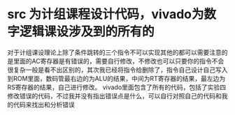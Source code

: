 # src 为计组课程设计代码，vivado为数字逻辑课设涉及到的所有的
对于计组课设理论上除了条件跳转的三个指令不可以实现其他的都可以需要注意的是里面的AC寄存器是有错误的，需要自行修改，不修改也可以只要你的指令不会很复杂一般是看不出区别的，其次我已经将指令给删除了，指令自己设计自己写入到ROM里面，数码管最右边的为ALU的结果，中间为RT寄存器的结果，最左边为RS寄存器的结果，自己进行修改。
vivado里面包含了所有的代码，包括了实验四修改错误的代码，不过我并没有指出错误点是什么，可以自行对照自己的代码和我的代码来找出和分析错误
